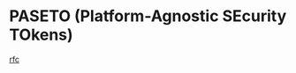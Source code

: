 # PASETO (Platform-Agnostic SEcurity TOkens) 

[rfc](https://datatracker.ietf.org/doc/html/draft-paragon-paseto-rfc-01)


